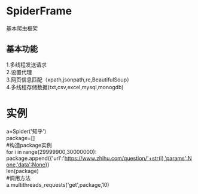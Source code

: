 # SpiderFrame
基本爬虫框架
## 基本功能  
1.多线程发送请求  
2.设置代理  
3.网页信息匹配（xpath,jsonpath,re,BeautifulSoup）  
4.多线程存储数据(txt,csv,excel,mysql,monogdb)  

# 实例  
a=Spider('知乎')  
package=[]  
#构造package实例  
for i in range(29999900,30000000):  
    package.append({'url':'https://www.zhihu.com/question/'+str(i),'params':None,'data':None})  
len(package)    
#调用方法  
a.multithreads_requests('get',package,10)  
